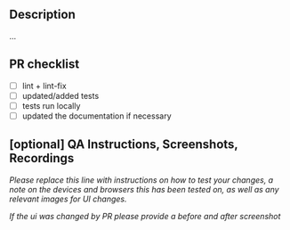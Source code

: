 ## Description

...

## PR checklist

- [ ] lint + lint-fix
- [ ] updated/added tests
- [ ] tests run locally
- [ ] updated the documentation if necessary

## [optional] QA Instructions, Screenshots, Recordings

_Please replace this line with instructions on how to test your changes, a note
on the devices and browsers this has been tested on, as well as any relevant
images for UI changes._

_If the ui was changed by PR please provide a before and after screenshot_
